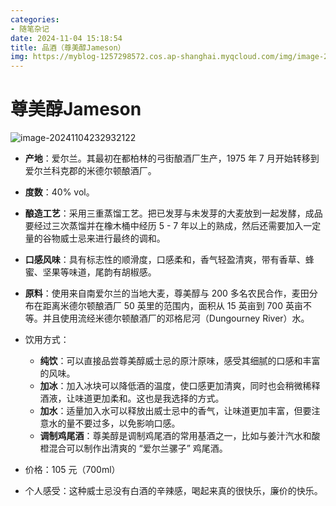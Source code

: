 ```yaml
---
categories:
- 随笔杂记
date: 2024-11-04 15:18:54
title: 品酒（尊美醇Jameson）
img: https://myblog-1257298572.cos.ap-shanghai.myqcloud.com/img/image-20241104232932122.png
---
```


# 尊美醇Jameson

![image-20241104232932122](https://myblog-1257298572.cos.ap-shanghai.myqcloud.com/img/image-20241104232932122.png)

* **产地**：爱尔兰。其最初在都柏林的弓街酿酒厂生产，1975 年 7 月开始转移到爱尔兰科克郡的米德尔顿酿酒厂。
* **度数**：40% vol。
* **酿造工艺**：采用三重蒸馏工艺。把已发芽与未发芽的大麦放到一起发酵，成品要经过三次蒸馏并在橡木桶中经历 5 - 7 年以上的熟成，然后还需要加入一定量的谷物威士忌来进行最终的调和。
* **口感风味**：具有标志性的顺滑度，口感柔和，香气轻盈清爽，带有香草、蜂蜜、坚果等味道，尾韵有胡椒感。
* **原料**：使用来自南爱尔兰的当地大麦，尊美醇与 200 多名农民合作，麦田分布在距离米德尔顿酿酒厂 50 英里的范围内，面积从 15 英亩到 700 英亩不等。并且使用流经米德尔顿酿酒厂的邓格尼河（Dungourney River）水。
* 饮用方式：
  * **纯饮**：可以直接品尝尊美醇威士忌的原汁原味，感受其细腻的口感和丰富的风味。
  * **加冰**：加入冰块可以降低酒的温度，使口感更加清爽，同时也会稍微稀释酒液，让味道更加柔和。这也是我选择的方式。
  * **加水**：适量加入水可以释放出威士忌中的香气，让味道更加丰富，但要注意水的量不要过多，以免影响口感。
  * **调制鸡尾酒**：尊美醇是调制鸡尾酒的常用基酒之一，比如与姜汁汽水和酸橙混合可以制作出清爽的 “爱尔兰骡子” 鸡尾酒。

* 价格：105 元（700ml）
* 个人感受：这种威士忌没有白酒的辛辣感，喝起来真的很快乐，廉价的快乐。 
